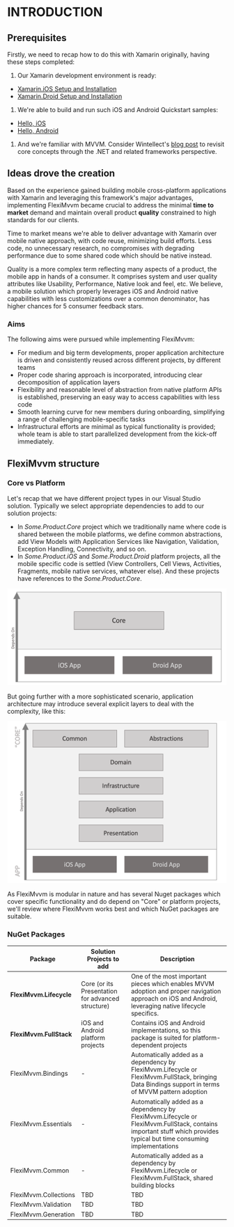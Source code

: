 # INTRODUCTION

## Prerequisites

Firstly, we need to recap how to do this with Xamarin originally, having these steps completed:

1. Our Xamarin development environment is ready:
  - [Xamarin.iOS Setup and Installation](https://docs.microsoft.com/en-us/xamarin/ios/get-started/index)
  - [Xamarin.Droid Setup and Installation](https://docs.microsoft.com/en-us/xamarin/android/get-started/installation/index)
1. We're able to build and run such iOS and Android Quickstart samples:
  - [Hello, iOS](https://docs.microsoft.com/en-us/xamarin/ios/get-started/hello-ios/hello-ios-quickstart?pivots=windows)
  - [Hello, Android](https://docs.microsoft.com/en-us/xamarin/android/get-started/hello-android/hello-android-quickstart?pivots=windows)
1. And we're familiar with MVVM. Consider Wintellect's [blog post](https://www.wintellect.com/model-view-viewmodel-mvvm-explained/) to revisit core concepts through the .NET and related frameworks perspective.

## Ideas drove the creation

Based on the experience gained building mobile cross-platform applications with Xamarin and leveraging this framework's major advantages, implementing FlexiMvvm became crucial to address the minimal **time to market** demand and maintain overall product **quality** constrained to high standards for our clients.

Time to market means we're able to deliver advantage with Xamarin over mobile native approach, with code reuse, minimizing build efforts. Less code, no unnecessary research, no compromises with degrading performance due to some shared code which should be native instead. 

Quality is a more complex term reflecting many aspects of a product, the mobile app in hands of a consumer. It comprises system and user quality attributes like Usability, Performance, Native look and feel, etc. We believe, a mobile solution which properly leverages iOS and Android native capabilities with less customizations over a common denominator, has higher chances for 5 consumer feedback stars.

### Aims

The following aims were pursued while implementing FlexiMvvm:

- For medium and big term developments, proper application architecture is driven and consistently reused across different projects, by different teams
- Proper code sharing approach is incorporated, introducing clear decomposition of application layers
- Flexibility and reasonable level of abstraction from native platform APIs is established, preserving an easy way to access capabilities with less code
- Smooth learning curve for new members during onboarding, simplifying a range of challenging mobile-specific tasks
- Infrastructural efforts are minimal as typical functionality is provided; whole team is able to start parallelized development from the kick-off immediately.

## FlexiMvvm structure

### Core vs Platform

Let's recap that we have different project types in our Visual Studio solution.
Typically we select appropriate dependencies to add to our solution projects:
- In *Some.Product.Core* project which we traditionally name where code is shared between the mobile platforms, we define common abstractions, add View Models with Application Services like Navigation, Validation, Exception Handling, Connectivity, and so on.
- In *Some.Product.iOS* and *Some.Product.Droid* platform projects, all the mobile specific code is settled (View Controllers, Cell Views, Activities, Fragments, mobile native services, whatever else). And these projects have references to the *Some.Product.Core*.

![Simple projects structure](images/001-Intro-001-Projects-Simple.png)

But going further with a more sophisticated scenario, application architecture may introduce several explicit layers to deal with the complexity, like this:

![Advanced projects structure](images/001-Intro-002-Projects-Domain.png)

As FlexiMvvm is modular in nature and has several Nuget packages which cover specific functionality and do depend on "Core" or platform projects, we'll review where FlexiMvvm works best and which NuGet packages are suitable.

### NuGet Packages

| Package | Solution Projects to add | Description |
| --- | --- | --- |
| **FlexiMvvm.Lifecycle** | Core (or its Presentation for advanced structure)   | One of the most important pieces which enables MVVM adoption and proper navigation approach on iOS and Android, leveraging native lifecycle specifics.  |
| **FlexiMvvm.FullStack** | iOS and Android platform projects | Contains iOS and Android implementations, so this package is suited for platform-dependent projects |
| FlexiMvvm.Bindings | - | Automatically added as a dependency by FlexiMvvm.Lifecycle or FlexiMvvm.FullStack, bringing Data Bindings support in terms of MVVM pattern adoption |
| FlexiMvvm.Essentials | - | Automatically added as a dependency by FlexiMvvm.Lifecycle or FlexiMvvm.FullStack, contains important stuff which provides typical but time consuming implementations |
| FlexiMvvm.Common | - | Automatically added as a dependency by FlexiMvvm.Lifecycle or FlexiMvvm.FullStack, shared building blocks |
| FlexiMvvm.Collections | TBD | TBD |
| FlexiMvvm.Validation | TBD | TBD |
| FlexiMvvm.Generation | TBD | TBD |




